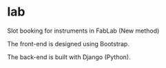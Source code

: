 # lab
Slot booking for instruments in FabLab (New method)

The front-end is designed using Bootstrap.


The back-end is built with Django (Python).

